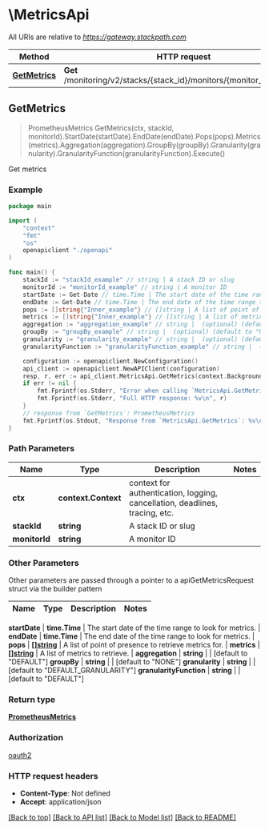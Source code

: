 # \MetricsApi

All URIs are relative to *https://gateway.stackpath.com*

Method | HTTP request | Description
------------- | ------------- | -------------
[**GetMetrics**](MetricsApi.md#GetMetrics) | **Get** /monitoring/v2/stacks/{stack_id}/monitors/{monitor_id}/metrics | Get metrics



## GetMetrics

> PrometheusMetrics GetMetrics(ctx, stackId, monitorId).StartDate(startDate).EndDate(endDate).Pops(pops).Metrics(metrics).Aggregation(aggregation).GroupBy(groupBy).Granularity(granularity).GranularityFunction(granularityFunction).Execute()

Get metrics

### Example

```go
package main

import (
    "context"
    "fmt"
    "os"
    openapiclient "./openapi"
)

func main() {
    stackId := "stackId_example" // string | A stack ID or slug
    monitorId := "monitorId_example" // string | A monitor ID
    startDate := Get-Date // time.Time | The start date of the time range to look for metrics. (optional)
    endDate := Get-Date // time.Time | The end date of the time range to look for metrics. (optional)
    pops := []string{"Inner_example"} // []string | A list of point of presence to retrieve metrics for. (optional)
    metrics := []string{"Inner_example"} // []string | A list of metrics to retrieve. (optional)
    aggregation := "aggregation_example" // string |  (optional) (default to "DEFAULT")
    groupBy := "groupBy_example" // string |  (optional) (default to "NONE")
    granularity := "granularity_example" // string |  (optional) (default to "DEFAULT_GRANULARITY")
    granularityFunction := "granularityFunction_example" // string |  (optional) (default to "DEFAULT")

    configuration := openapiclient.NewConfiguration()
    api_client := openapiclient.NewAPIClient(configuration)
    resp, r, err := api_client.MetricsApi.GetMetrics(context.Background(), stackId, monitorId).StartDate(startDate).EndDate(endDate).Pops(pops).Metrics(metrics).Aggregation(aggregation).GroupBy(groupBy).Granularity(granularity).GranularityFunction(granularityFunction).Execute()
    if err != nil {
        fmt.Fprintf(os.Stderr, "Error when calling `MetricsApi.GetMetrics``: %v\n", err)
        fmt.Fprintf(os.Stderr, "Full HTTP response: %v\n", r)
    }
    // response from `GetMetrics`: PrometheusMetrics
    fmt.Fprintf(os.Stdout, "Response from `MetricsApi.GetMetrics`: %v\n", resp)
}
```

### Path Parameters


Name | Type | Description  | Notes
------------- | ------------- | ------------- | -------------
**ctx** | **context.Context** | context for authentication, logging, cancellation, deadlines, tracing, etc.
**stackId** | **string** | A stack ID or slug | 
**monitorId** | **string** | A monitor ID | 

### Other Parameters

Other parameters are passed through a pointer to a apiGetMetricsRequest struct via the builder pattern


Name | Type | Description  | Notes
------------- | ------------- | ------------- | -------------


 **startDate** | **time.Time** | The start date of the time range to look for metrics. | 
 **endDate** | **time.Time** | The end date of the time range to look for metrics. | 
 **pops** | [**[]string**](string.md) | A list of point of presence to retrieve metrics for. | 
 **metrics** | [**[]string**](string.md) | A list of metrics to retrieve. | 
 **aggregation** | **string** |  | [default to &quot;DEFAULT&quot;]
 **groupBy** | **string** |  | [default to &quot;NONE&quot;]
 **granularity** | **string** |  | [default to &quot;DEFAULT_GRANULARITY&quot;]
 **granularityFunction** | **string** |  | [default to &quot;DEFAULT&quot;]

### Return type

[**PrometheusMetrics**](prometheusMetrics.md)

### Authorization

[oauth2](../README.md#oauth2)

### HTTP request headers

- **Content-Type**: Not defined
- **Accept**: application/json

[[Back to top]](#) [[Back to API list]](../README.md#documentation-for-api-endpoints)
[[Back to Model list]](../README.md#documentation-for-models)
[[Back to README]](../README.md)

